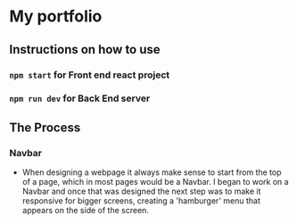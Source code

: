 # My portfolio

## Instructions on how to use

### `npm start` for Front end react project

### `npm run dev` for Back End server

## The Process

### Navbar

- When designing a webpage it always make sense to start from the top of a page, which in most pages would be a Navbar. I began to work on a Navbar and once that was designed the next step was to make it responsive for bigger screens, creating a 'hamburger' menu that appears on the side of the screen.

